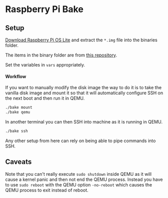 # Raspberry Pi Bake

## Setup

[Download Raspberry Pi OS Lite](https://www.raspberrypi.org/downloads/raspberry-pi-os/) and extract the `*.img` file into the binaries folder.

The items in the binary folder are from [this repository](https://github.com/dhruvvyas90/qemu-rpi-kernel).

Set the variables in `vars` appropriately.

#### Workflow

If you want to manually modify the disk image the way to do it is to take the vanilla disk image and mount it so that it will automatically configure SSH on the next boot and then run it in QEMU.

```bash
./bake mount
./bake qemu
```

In another terminal you can then SSH into machine as it is running in QEMU.

```bash
./bake ssh
```

Any other setup from here can rely on being able to pipe commands into SSH.

## Caveats

Note that you can't really execute `sudo shutdown` inside QEMU as it will cause a kernel panic and then not end the QEMU process. Instead you have to use `sudo reboot` with the QEMU option `-no-reboot` which causes the QEMU process to exit instead of reboot.